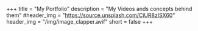+++
title = "My Portfolio"
description = "My Videos ands concepts behind them"
#header_img = "https://source.unsplash.com/CiUR8zISX60"
header_img = "/img/image_clapper.avif"
short = false
+++